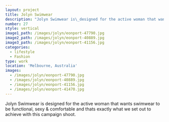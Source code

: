 ```yaml
---
layout: project
title: Jolyn Swimwear
description: "Jolyn Swimwear is\_designed for the active woman that wants swimwear to be functional, sexy & comfortable and thats exactly what we set out to achieve with this campaign shoot."
number: 27
style: vertical
image1_path: /images/jolyn/eonport-47790.jpg
image2_path: /images/jolyn/eonport-40889.jpg
image3_path: /images/jolyn/eonport-41156.jpg
categories:
  - lifestyle
  - Fashion
type: work
location: 'Melbourne, Australia'
images:
  - /images/jolyn/eonport-47790.jpg
  - /images/jolyn/eonport-40889.jpg
  - /images/jolyn/eonport-41156.jpg
  - /images/jolyn/eonport-41470.jpg
---
```


Jolyn Swimwear is designed for the active woman that wants swimwear to be functional, sexy & comfortable and thats exactly what we set out to achieve with this campaign shoot.&nbsp;